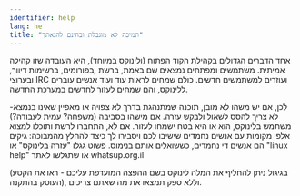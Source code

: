 ```yaml
---
identifier: help
lang: he
title: "תמיכה לא מוגבלת ובחינם להנאתך"
---
```



אחד הדברים הגדולים בקהילת הקוד הפתוח (ולינוקס במיוחד), היא העובדה שזו קהילה אמיתית. משתמשים ומפתחים נמצאים שם באמת, ברשת 
,בפורומים, ברשימות דיוור, ובערוצי IRC ועוזרים למשתמשים חדשים. כולם שמחים לראות עוד ועוד אנשים עוברים ללינוקס, והם שמחים לעזור 
לחדשים במערכת החדשה.


לכן, אם יש משהו לא מובן, תוכנה שמתנהגת בדרך לא צפויה או מאפיין שאינו בנמצא- לא צריך להסס לשאול ולבקש עזרה. אם מישהו בסביבה 
(משפחה?  עמית לעבודה?) משתמש בלינוקס, הוא או היא בטח ישמחו לעזור.  אם לא, התחברו לרשת ותוכלו למצוא אלפי מקומות עם אנשים נחמדים שישיבו 
לכם ויסבירו לך כיצד להחלץ מהמבוכה: גיקים הם אנשים די נחמדים, כששואלים אותם בנימוס. פשוט גגלו "עזרה בלינוקס" או "linux help" או 
שתגלשו לאתר whatsup.org.il  <!--תוספת שלי עבור משתמשים בעברית, ניתן למחוק אם זה לא במקום. -\\- הוספה ראויה לדעתי-אורן-->

(בגיגול ניתן להחליף את המלה לינוקס בשם ההפצה המועדפת עליכם - ראו את הקטע העוסק בהתקנה), וללא ספק תמצאו את מה שאתם צריכים.






